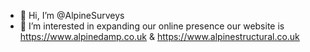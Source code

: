- 👋 Hi, I’m @AlpineSurveys
- 👀 I’m interested in expanding our online presence
our website is https://www.alpinedamp.co.uk & https://www.alpinestructural.co.uk

<!---
AlpineSurveys/AlpineSurveys is a ✨ special ✨ repository because its `README.md` (this file) appears on your GitHub profile.
You can click the Preview link to take a look at your changes.
--->
